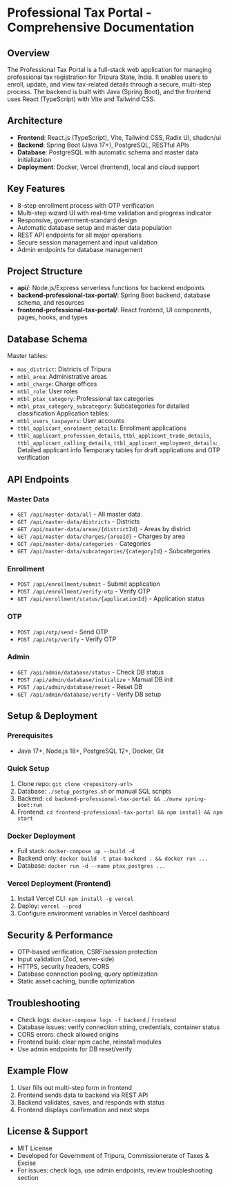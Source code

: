 
# Professional Tax Portal - Comprehensive Documentation

## Overview
The Professional Tax Portal is a full-stack web application for managing professional tax registration for Tripura State, India. It enables users to enroll, update, and view tax-related details through a secure, multi-step process. The backend is built with Java (Spring Boot), and the frontend uses React (TypeScript) with Vite and Tailwind CSS.

## Architecture
- **Frontend**: React.js (TypeScript), Vite, Tailwind CSS, Radix UI, shadcn/ui
- **Backend**: Spring Boot (Java 17+), PostgreSQL, RESTful APIs
- **Database**: PostgreSQL with automatic schema and master data initialization
- **Deployment**: Docker, Vercel (frontend), local and cloud support

## Key Features
- 8-step enrollment process with OTP verification
- Multi-step wizard UI with real-time validation and progress indicator
- Responsive, government-standard design
- Automatic database setup and master data population
- REST API endpoints for all major operations
- Secure session management and input validation
- Admin endpoints for database management

## Project Structure
- **api/**: Node.js/Express serverless functions for backend endpoints
- **backend-professional-tax-portal/**: Spring Boot backend, database schema, and resources
- **frontend-professional-tax-portal/**: React frontend, UI components, pages, hooks, and types

## Database Schema
Master tables:
- `mas_district`: Districts of Tripura
- `mtbl_area`: Administrative areas
- `mtbl_charge`: Charge offices
- `mtbl_role`: User roles
- `mtbl_ptax_category`: Professional tax categories
- `mtbl_ptax_category_subcategory`: Subcategories for detailed classification
Application tables:
- `mtbl_users_taxpayers`: User accounts
- `ttbl_applicant_enrolment_details`: Enrollment applications
- `ttbl_applicant_profession_details`, `ttbl_applicant_trade_details`, `ttbl_applicant_calling_details`, `ttbl_applicant_employment_details`: Detailed applicant info
Temporary tables for draft applications and OTP verification

## API Endpoints
### Master Data
- `GET /api/master-data/all` - All master data
- `GET /api/master-data/districts` - Districts
- `GET /api/master-data/areas/{districtId}` - Areas by district
- `GET /api/master-data/charges/{areaId}` - Charges by area
- `GET /api/master-data/categories` - Categories
- `GET /api/master-data/subcategories/{categoryId}` - Subcategories
### Enrollment
- `POST /api/enrollment/submit` - Submit application
- `POST /api/enrollment/verify-otp` - Verify OTP
- `GET /api/enrollment/status/{applicationId}` - Application status
### OTP
- `POST /api/otp/send` - Send OTP
- `POST /api/otp/verify` - Verify OTP
### Admin
- `GET /api/admin/database/status` - Check DB status
- `POST /api/admin/database/initialize` - Manual DB init
- `POST /api/admin/database/reset` - Reset DB
- `GET /api/admin/database/verify` - Verify DB setup

## Setup & Deployment
### Prerequisites
- Java 17+, Node.js 18+, PostgreSQL 12+, Docker, Git

### Quick Setup
1. Clone repo: `git clone <repository-url>`
2. Database: `./setup_postgres.sh` or manual SQL scripts
3. Backend: `cd backend-professional-tax-portal && ./mvnw spring-boot:run`
4. Frontend: `cd frontend-professional-tax-portal && npm install && npm start`

### Docker Deployment
- Full stack: `docker-compose up --build -d`
- Backend only: `docker build -t ptax-backend . && docker run ...`
- Database: `docker run -d --name ptax_postgres ...`

### Vercel Deployment (Frontend)
1. Install Vercel CLI: `npm install -g vercel`
2. Deploy: `vercel --prod`
3. Configure environment variables in Vercel dashboard

## Security & Performance
- OTP-based verification, CSRF/session protection
- Input validation (Zod, server-side)
- HTTPS, security headers, CORS
- Database connection pooling, query optimization
- Static asset caching, bundle optimization

## Troubleshooting
- Check logs: `docker-compose logs -f backend` / `frontend`
- Database issues: verify connection string, credentials, container status
- CORS errors: check allowed origins
- Frontend build: clear npm cache, reinstall modules
- Use admin endpoints for DB reset/verify

## Example Flow
1. User fills out multi-step form in frontend
2. Frontend sends data to backend via REST API
3. Backend validates, saves, and responds with status
4. Frontend displays confirmation and next steps

## License & Support
- MIT License
- Developed for Government of Tripura, Commissionerate of Taxes & Excise
- For issues: check logs, use admin endpoints, review troubleshooting section
